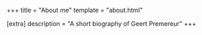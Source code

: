 +++
title = "About me"
template = "about.html"

[extra]
description = "A short biography of Geert Premereur"
+++

